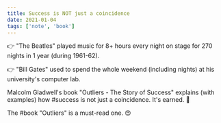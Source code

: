 ```yaml
---
title: Success is NOT just a coincidence
date: 2021-01-04
tags: ['note', 'book']
---
```


👉 "The Beatles" played music for 8+ hours every night on stage for 270 nights in 1 year (during 1961-62).

👉 "Bill Gates" used to spend the whole weekend (including nights) at his university's computer lab.

Malcolm Gladwell's book "Outliers - The Story of Success" explains (with examples) how #success is not just a coincidence. It's earned. 📖

The #book "Outliers" is a must-read one. 😍